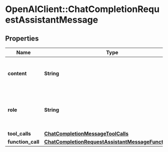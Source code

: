 # OpenAIClient::ChatCompletionRequestAssistantMessage

## Properties
Name | Type | Description | Notes
------------ | ------------- | ------------- | -------------
**content** | **String** | The contents of the assistant message.  | 
**role** | **String** | The role of the messages author, in this case &#x60;assistant&#x60;. | 
**tool_calls** | [**ChatCompletionMessageToolCalls**](ChatCompletionMessageToolCalls.md) |  | [optional] 
**function_call** | [**ChatCompletionRequestAssistantMessageFunctionCall**](ChatCompletionRequestAssistantMessageFunctionCall.md) |  | [optional] 

